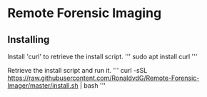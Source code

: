 # Remote Forensic Imaging

## Installing


Install 'curl' to retrieve the install script. 
''' sudo apt install curl '''


Retrieve the install script and run it.
''' curl -sSL https://raw.githubusercontent.com/RonaldvdG/Remote-Forensic-Imager/master/install.sh | bash '''
